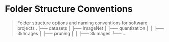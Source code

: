 Folder Structure Conventions
============================

> Folder structure options and naming conventions for software projects
    .
    ├── datasets
    │   ├── ImageNet
    │   ├── quantization
    │   │   ├── 3kImages
    │   ├── pruning
    │   │   ├── 3kImages
    └── ...
